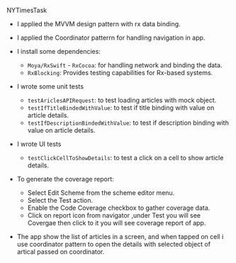 
NYTimesTask

* I applied the MVVM design pattern with rx data binding.
    
* I applied the Coordinator patterrn for handling navigation in app.

* I install some dependencies:
   - `Moya/RxSwift` - `RxCocoa`: for handling network and binding the data.
   - `RxBlocking`: Provides testing capabilities for Rx-based systems.

* I wrote some unit tests
   - `testAriclesAPIRequest`: to test loading articles with mock object.
   - `testIfTitleBindedWithValue`: to test if title binding with value on article details.
   - `testIfDescriptionBindedWithValue`: to test if description binding with value on article details.
   
* I wrote  UI tests
   - `testClickCellToShowDetails`: to test a click on a cell to show article details.
 
* To generate the coverage report:
   - Select Edit Scheme from the scheme editor menu.
   - Select the Test action.
   - Enable the Code Coverage checkbox to gather coverage data.
   - Click on report icon from navigator ,under Test you will see Covergae then click to it you will see coverage report of app.

* The app show the list of articles in a screen, and  when tapped on cell i use coordinator pattern to open the details with selected object of artical passed on  coordinator.
